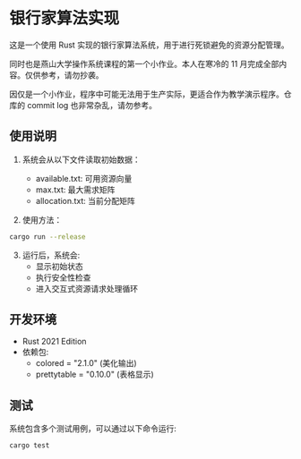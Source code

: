 # 银行家算法实现

这是一个使用 Rust 实现的银行家算法系统，用于进行死锁避免的资源分配管理。

同时也是燕山大学操作系统课程的第一个小作业。本人在寒冷的 11 月完成全部内容。仅供参考，请勿抄袭。

因仅是一个小作业，程序中可能无法用于生产实际，更适合作为教学演示程序。仓库的 commit log 也非常杂乱，请勿参考。

## 使用说明

1. 系统会从以下文件读取初始数据：
   - available.txt: 可用资源向量
   - max.txt: 最大需求矩阵  
   - allocation.txt: 当前分配矩阵

2. 使用方法：
```bash
cargo run --release
```

3. 运行后，系统会:
   - 显示初始状态
   - 执行安全性检查
   - 进入交互式资源请求处理循环

## 开发环境

- Rust 2021 Edition
- 依赖包:
  - colored = "2.1.0" (美化输出)
  - prettytable = "0.10.0" (表格显示)

## 测试

系统包含多个测试用例，可以通过以下命令运行:

```bash
cargo test
```